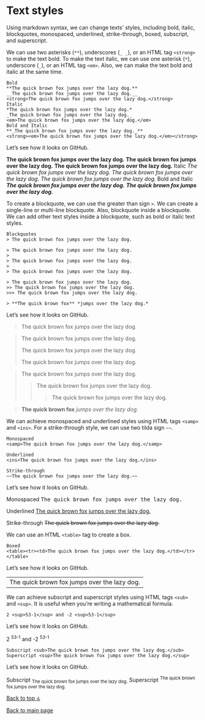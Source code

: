 # Text styles


Using markdown syntax, we can change texts’ styles, including bold, italic, blockquotes, monospaced, underlined, strike-through, boxed, subscript, and superscript.


We can use two asterisks (`**`), underscores (`_ _`), or an HTML tag `<strong>` to make the text bold. To make the text italic, we can use one asterisk (`*`), underscore (`_`), or an HTML tag `<em>`. Also, we can make the text bold and italic at the same time.

```
Bold
**The quick brown fox jumps over the lazy dog.**
__The quick brown fox jumps over the lazy dog.__
<strong>The quick brown fox jumps over the lazy dog.</strong>
Italic
*The quick brown fox jumps over the lazy dog.*
_The quick brown fox jumps over the lazy dog._
<em>The quick brown fox jumps over the lazy dog.</em>
Bold and Italic
**_The quick brown fox jumps over the lazy dog._**
<strong><em>The quick brown fox jumps over the lazy dog.</em></strong>
```

Let’s see how it looks on GitHub.

**The quick brown fox jumps over the lazy dog.**
__The quick brown fox jumps over the lazy dog.__
<strong>The quick brown fox jumps over the lazy dog.</strong>
Italic
*The quick brown fox jumps over the lazy dog.*
_The quick brown fox jumps over the lazy dog._
<em>The quick brown fox jumps over the lazy dog.</em>
Bold and Italic
**_The quick brown fox jumps over the lazy dog._**
<strong><em>The quick brown fox jumps over the lazy dog.</em></strong>

To create a blockquote, we can use the greater than sign `>`. We can create a single-line or multi-line blockquote. Also, blockquote inside a blockquote. We can add other text styles inside a blockquote, such as bold or italic text styles.

```
Blockquotes
> The quick brown fox jumps over the lazy dog.

> The quick brown fox jumps over the lazy dog.
> 
> The quick brown fox jumps over the lazy dog.
> 
> The quick brown fox jumps over the lazy dog.

> The quick brown fox jumps over the lazy dog.
>> The quick brown fox jumps over the lazy dog.
>>> The quick brown fox jumps over the lazy dog.

> **The quick brown fox** *jumps over the lazy dog.*
```

Let’s see how it looks on GitHub.

> The quick brown fox jumps over the lazy dog.

> The quick brown fox jumps over the lazy dog.
> 
> The quick brown fox jumps over the lazy dog.
> 
> The quick brown fox jumps over the lazy dog.

> The quick brown fox jumps over the lazy dog.
>> The quick brown fox jumps over the lazy dog.
>>> The quick brown fox jumps over the lazy dog.

> **The quick brown fox** *jumps over the lazy dog.*

We can achieve monospaced and underlined styles using HTML tags `<samp>` and `<ins>`. For a strike-through style, we can use two tilda sign `~~`.

```
Monospaced
<samp>The quick brown fox jumps over the lazy dog.</samp>

Underlined
<ins>The quick brown fox jumps over the lazy dog.</ins>

Strike-through
~~The quick brown fox jumps over the lazy dog.~~
```

Let’s see how it looks on GitHub.

Monospaced
<samp>The quick brown fox jumps over the lazy dog.</samp>

Underlined
<ins>The quick brown fox jumps over the lazy dog.</ins>

Strike-through
~~The quick brown fox jumps over the lazy dog.~~

We can use an HTML `<table>` tag to create a box.

```
Boxed
<table><tr><td>The quick brown fox jumps over the lazy dog.</td></tr></table>
```

Let’s see how it looks on GitHub.

<table><tr><td>The quick brown fox jumps over the lazy dog.</td></tr></table>

We can achieve subscript and superscript styles using HTML tags `<sub>` and `<sup>`. It is useful when you’re writing a mathematical formula.

```
2 <sup>53-1</sup> and -2 <sup>53-1</sup>
```

Let’s see how it looks on GitHub.

2 <sup>53-1</sup> and -2 <sup>53-1</sup>

```
Subscript <sub>The quick brown fox jumps over the lazy dog.</sub>
Superscript <sup>The quick brown fox jumps over the lazy dog.</sup>
```

Let’s see how it looks on GitHub.

Subscript <sub>The quick brown fox jumps over the lazy dog.</sub>
Superscript <sup>The quick brown fox jumps over the lazy dog.</sup>

[Back to top :top:](https://github.com/shubanms/markdown-cheatsheet/blob/main/cheat%20sheet/textstyles.MARKDOWN/#top)

[Back to main page](https://github.com/shubanms/markdown-cheatsheet)